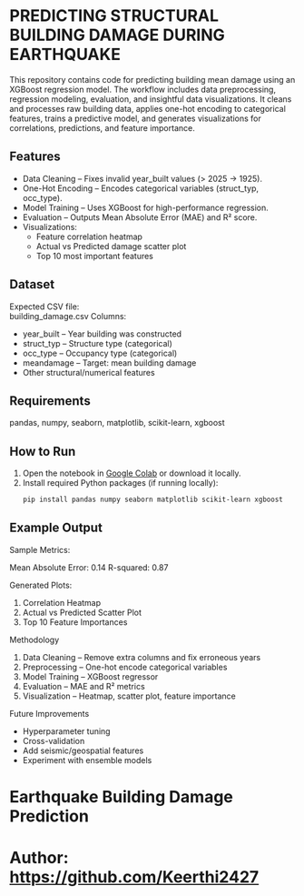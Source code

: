 # PREDICTING STRUCTURAL BUILDING DAMAGE DURING EARTHQUAKE
This repository contains code for predicting building mean damage using an XGBoost regression model. The workflow includes data preprocessing, regression modeling, evaluation, and insightful data visualizations.
It cleans and processes raw building data, applies one-hot encoding to categorical features, trains a predictive model, and generates visualizations for correlations, predictions, and feature importance.

## Features
- Data Cleaning – Fixes invalid year_built values (> 2025 → 1925).
- One-Hot Encoding – Encodes categorical variables (struct_typ, occ_type).
- Model Training – Uses XGBoost for high-performance regression.
- Evaluation – Outputs Mean Absolute Error (MAE) and R² score.
- Visualizations:
  - Feature correlation heatmap
  - Actual vs Predicted damage scatter plot
  - Top 10 most important features

## Dataset
Expected CSV file:  
building_damage.csv
Columns:
- year_built – Year building was constructed  
- struct_typ – Structure type (categorical)  
- occ_type – Occupancy type (categorical)  
- meandamage – Target: mean building damage  
- Other structural/numerical features

## Requirements
pandas, numpy, seaborn, matplotlib, scikit-learn, xgboost

## How to Run
1. Open the notebook in [Google Colab](https://colab.research.google.com/) or download it locally.
2. Install required Python packages (if running locally):
   ```bash
   pip install pandas numpy seaborn matplotlib scikit-learn xgboost

## Example Output

Sample Metrics:

Mean Absolute Error: 0.14
R-squared: 0.87


Generated Plots:

1. Correlation Heatmap
2. Actual vs Predicted Scatter Plot
3. Top 10 Feature Importances


Methodology

1. Data Cleaning – Remove extra columns and fix erroneous years
2. Preprocessing – One-hot encode categorical variables
3. Model Training – XGBoost regressor
4. Evaluation – MAE and R² metrics
5. Visualization – Heatmap, scatter plot, feature importance


Future Improvements

- Hyperparameter tuning  
- Cross-validation  
- Add seismic/geospatial features  
- Experiment with ensemble models 


# Earthquake Building Damage Prediction
# Author: https://github.com/Keerthi2427








